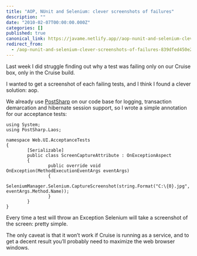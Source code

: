 ```yaml
---
title: "AOP, NUnit and Selenium: clever screenshots of failures"
description: ""
date: "2010-02-07T00:00:00.000Z"
categories: []
published: true
canonical_link: https://javame.netlify.app//aop-nunit-and-selenium-clever-screenshots-of-failures-839dfed450e2
redirect_from:
  - /aop-nunit-and-selenium-clever-screenshots-of-failures-839dfed450e2
---
```


Last week I did struggle finding out why a test was failing only on our Cruise box, only in the Cruise build.

I wanted to get a screenshot of each failing tests, and I think I found a clever solution: aop.

We already use [PostSharp](http://www.postsharp.org/) on our code base for logging, transaction demarcation and hibernate session support, so I wrote a simple annotation for our acceptance tests:

```
using System;
using PostSharp.Laos;

namespace Web.UI.AcceptanceTests
{
        [Serializable]
        public class ScreenCaptureAttribute : OnExceptionAspect
        {
                public override void OnException(MethodExecutionEventArgs eventArgs)
                {
                        SeleniumManager.Selenium.CaptureScreenshot(string.Format("C:\{0}.jpg", eventArgs.Method.Name));
                }
        }
}
```

Every time a test will throw an Exception Selenium will take a screenshot of the screen: pretty simple.

The only caveat is that it won’t work if Cruise is running as a service, and to get a decent result you’ll probably need to maximize the web browser windows.
